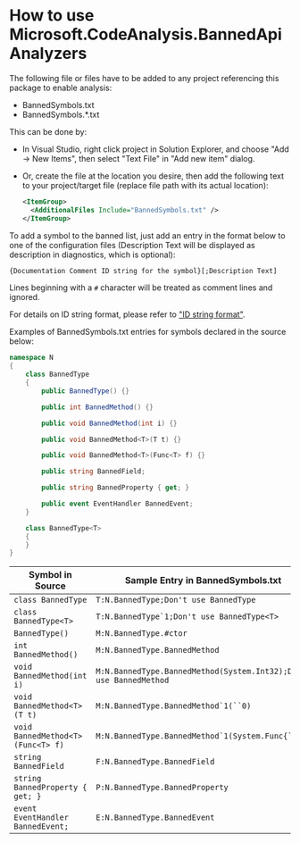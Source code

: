 # How to use Microsoft.CodeAnalysis.BannedApiAnalyzers

The following file or files have to be added to any project referencing this package to enable analysis:

- BannedSymbols.txt
- BannedSymbols.\*.txt

This can be done by:

- In Visual Studio, right click project in Solution Explorer, and choose "Add -> New Items", then select "Text File" in "Add new item" dialog.
- Or, create the file at the location you desire, then add the following text to your project/target file (replace file path with its actual location):

  ```xml
  <ItemGroup>
    <AdditionalFiles Include="BannedSymbols.txt" />
  </ItemGroup>
  ```

To add a symbol to the banned list, just add an entry in the format below to one of the configuration files (Description Text will be displayed as description in diagnostics, which is optional):

```txt
{Documentation Comment ID string for the symbol}[;Description Text]
```

Lines beginning with a `#` character will be treated as comment lines and ignored.

For details on ID string format, please refer to ["ID string format"](https://github.com/dotnet/csharpstandard/blob/standard-v6/standard/documentation-comments.md#d42-id-string-format).

Examples of BannedSymbols.txt entries for symbols declared in the source below:

```cs
namespace N
{
    class BannedType
    {
        public BannedType() {}

        public int BannedMethod() {}

        public void BannedMethod(int i) {}

        public void BannedMethod<T>(T t) {}

        public void BannedMethod<T>(Func<T> f) {}

        public string BannedField;

        public string BannedProperty { get; }

        public event EventHandler BannedEvent;
    }

    class BannedType<T>
    {
    }
}
```

| Symbol in Source                      | Sample Entry in BannedSymbols.txt
| -----------                           | -----------
| `class BannedType`                    | `T:N.BannedType;Don't use BannedType`
| `class BannedType<T>`                 | ``T:N.BannedType`1;Don't use BannedType<T>``
| `BannedType()`                        | `M:N.BannedType.#ctor`
| `int BannedMethod()`                  | `M:N.BannedType.BannedMethod`
| `void BannedMethod(int i)`            | `M:N.BannedType.BannedMethod(System.Int32);Don't use BannedMethod`
| `void BannedMethod<T>(T t)`           | ```M:N.BannedType.BannedMethod`1(``0)```
| `void BannedMethod<T>(Func<T> f)`     | ```M:N.BannedType.BannedMethod`1(System.Func{``0})```
| `string BannedField`                  | `F:N.BannedType.BannedField`
| `string BannedProperty { get; }`      | `P:N.BannedType.BannedProperty`
| `event EventHandler BannedEvent;`     | `E:N.BannedType.BannedEvent`
